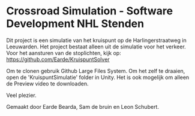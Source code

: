 # Crossroad Simulation - Software Development NHL Stenden
Dit project is een simulatie van het kruispunt op de Harlingerstraatweg in Leeuwarden.
Het project bestaat alleen uit de simulatie voor het verkeer. Voor het aansturen van de stoplichten, kijk op: https://github.com/Earde/KruispuntSolver

Om te clonen gebruik Github Large Files System.
Om het zelf te draaien, open de 'KruispuntSimulatie' folder in Unity.
Het is ook mogelijk om alleen de Preview video te downloaden.

Veel plezier.

Gemaakt door Earde Bearda, Sam de bruin en Leon Schubert.